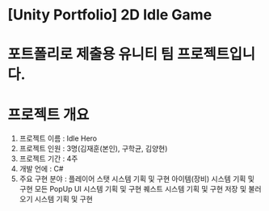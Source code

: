 # [Unity Portfolio] 2D Idle Game
포트폴리로 제출용 유니티 팀 프로젝트입니다. 
=======
# 프로젝트 개요
1. 프로젝트 이름 : Idle Hero
2. 프로젝트 인원 : 3명(김재훈(본인), 구학균, 김양현)
3. 프로젝트 기간 : 4주
4. 개발 언에  : C#
5. 주요 구현 분야 : 플레이어 스탯 시스템 기획 및 구현
                 아이템(장비) 시스템 기획 및 구현
                 모든 PopUp UI 시스템 기획 및 구현
                 퀘스트 시스템 기획 및 구현
                 저장 및 불러오기 시스템 기획 및 구현
                 
